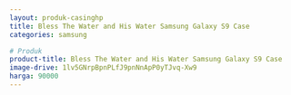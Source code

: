 ```yaml
---
layout: produk-casinghp
title: Bless The Water and His Water Samsung Galaxy S9 Case
categories: samsung

# Produk
product-title: Bless The Water and His Water Samsung Galaxy S9 Case
image-drive: 1lv5GNrpBpnPLfJ9pnNnApP0yTJvq-Xw9
harga: 90000
---
```

